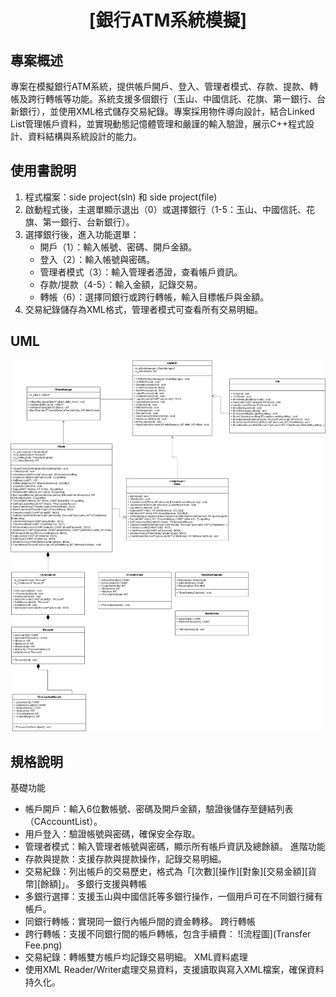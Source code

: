 <div align="center"><a name="readme-top"></a>
  
# [銀行ATM系統模擬]
</div>

## 專案概述
專案在模擬銀行ATM系統，提供帳戶開戶、登入、管理者模式、存款、提款、轉帳及跨行轉帳等功能。系統支援多個銀行（玉山、中國信託、花旗、第一銀行、台新銀行），並使用XML格式儲存交易紀錄。專案採用物件導向設計，結合Linked List管理帳戶資料，並實現動態記憶體管理和嚴謹的輸入驗證，展示C++程式設計、資料結構與系統設計的能力。



## 使用書說明
1. 程式檔案：side project(sln) 和 side project(file)
1. 啟動程式後，主選單顯示退出（0）或選擇銀行（1-5：玉山、中國信託、花旗、第一銀行、台新銀行）。  
2. 選擇銀行後，進入功能選單：  
   - 開戶（1）：輸入帳號、密碼、開戶金額。  
   - 登入（2）：輸入帳號與密碼。  
   - 管理者模式（3）：輸入管理者憑證，查看帳戶資訊。  
   - 存款/提款（4-5）：輸入金額，記錄交易。  
   - 轉帳（6）：選擇同銀行或跨行轉帳，輸入目標帳戶與金額。  
3. 交易紀錄儲存為XML格式，管理者模式可查看所有交易明細。

## UML
![流程圖](UML.png)

## 規格說明
基礎功能
   - 帳戶開戶：輸入6位數帳號、密碼及開戶金額，驗證後儲存至鏈結列表（CAccountList）。
   - 用戶登入：驗證帳號與密碼，確保安全存取。
   - 管理者模式：輸入管理者帳號與密碼，顯示所有帳戶資訊及總餘額。
進階功能
   - 存款與提款：支援存款與提款操作，記錄交易明細。
   - 交易紀錄：列出帳戶的交易歷史，格式為「[次數][操作][對象][交易金額][貨幣][餘額]」。
多銀行支援與轉帳
   - 多銀行選擇：支援玉山與中國信託等多銀行操作，一個用戶可在不同銀行擁有帳戶。
   - 同銀行轉帳：實現同一銀行內帳戶間的資金轉移。
跨行轉帳 
   - 跨行轉帳：支援不同銀行間的帳戶轉帳，包含手續費：
      ![流程圖](Transfer Fee.png)
   - 交易紀錄：轉帳雙方帳戶均記錄交易明細。
XML資料處理
   - 使用XML Reader/Writer處理交易資料，支援讀取與寫入XML檔案，確保資料持久化。
